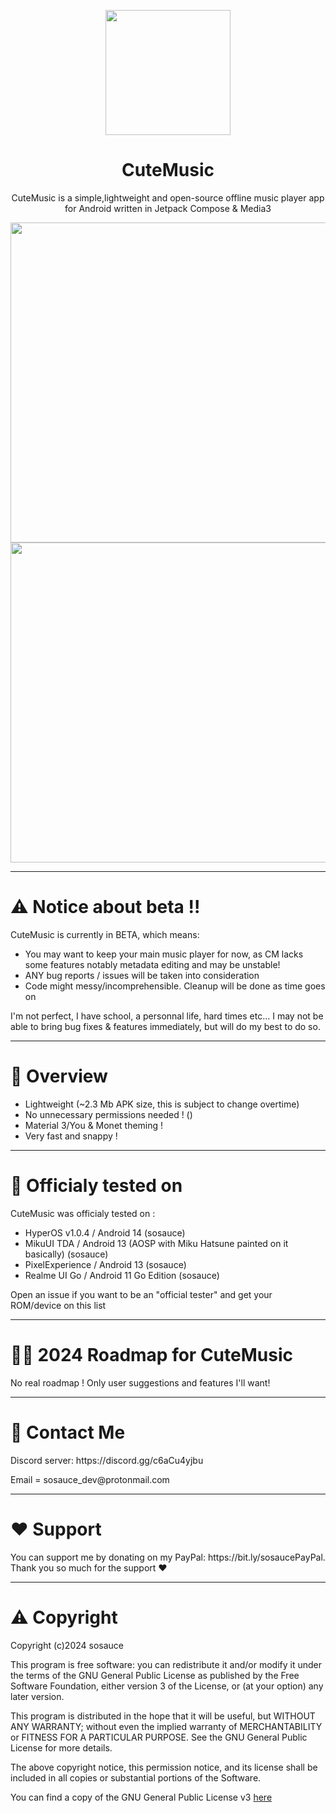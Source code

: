 <p align=center><image src="https://i.ibb.co/SdMsJs7/cute-music-icon.png" height="200" /></p>
<h1 align="center">CuteMusic</h1>
<p align="center">CuteMusic is a simple,lightweight and open-source offline music player app for Android written in Jetpack Compose & Media3</p>
<p align=center>
  <image src="https://i.ibb.co/cbXWF9j/1.png" height="512" />
  <image src="https://iili.io/Jga7d1n.png" height="512" />
</p>

--- 
<h1>⚠️ Notice about beta !!</h1>

CuteMusic is currently in BETA, which means: 

- You may want to keep your main music player for now, as CM lacks some features notably metadata editing and may be unstable!
- ANY bug reports / issues will be taken into consideration
- Code might messy/incomprehensible. Cleanup will be done as time goes on

I'm not perfect, I have school, a personnal life, hard times etc... I may not be able to bring bug fixes & features immediately, but will do my best to do so.

---
<h1>👀 Overview</h1>

- Lightweight (~2.3 Mb APK size, this is subject to change overtime)
- No unnecessary permissions needed ! ()
- Material 3/You & Monet theming !
- Very fast and snappy !

---
<h1>📱 Officialy tested on</h1>

CuteMusic was officialy tested on :
- HyperOS v1.0.4 / Android 14 (sosauce)
- MikuUI TDA / Android 13 (AOSP with Miku Hatsune painted on it basically) (sosauce)
- PixelExperience / Android 13 (sosauce)
- Realme UI Go / Android 11 Go Edition (sosauce)

Open an issue if you want to be an "official tester" and get your ROM/device on this list 

---
<h1>🏃‍♂️ 2024 Roadmap for CuteMusic</h1>

No real roadmap ! Only user suggestions and features I'll want!

---
<h1>💬 Contact Me</h1>
<p>Discord server: https://discord.gg/c6aCu4yjbu</p>
<p>Email = sosauce_dev@protonmail.com</p>

---
<h1>❤️ Support</h1>

<p>You can support me by donating on my PayPal: https://bit.ly/sosaucePayPal. Thank you so much for the support ❤️</p>

---
<h1>⚠️ Copyright</h1>

<p>Copyright (c)2024 sosauce

This program is free software: you can redistribute it and/or modify
it under the terms of the GNU General Public License as published by
the Free Software Foundation, either version 3 of the License, or
(at your option) any later version.

This program is distributed in the hope that it will be useful,
but WITHOUT ANY WARRANTY; without even the implied warranty of
MERCHANTABILITY or FITNESS FOR A PARTICULAR PURPOSE. See the
GNU General Public License for more details.

The above copyright notice, this permission notice, and its license shall be included in all copies or substantial portions of the Software.

You can find a copy of the GNU General Public License v3 [here](https://www.gnu.org/licenses/)</p>

